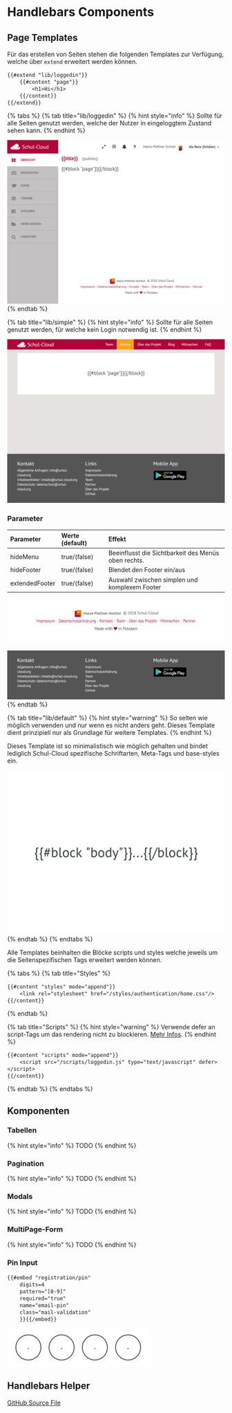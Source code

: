# Handlebars Components

## Page Templates

Für das erstellen von Seiten stehen die folgenden Templates zur Verfügung, welche über `extend` erweitert werden können.

```markup
{{#extend "lib/loggedin"}}
    {{#content "page"}}
        <h1>Hi</h1>
    {{/content}}
{{/extend}}
```

{% tabs %}
{% tab title="lib/loggedin" %}
{% hint style="info" %}
Sollte für alle Seiten genutzt werden, welche der Nutzer in eingeloggtem Zustand sehen kann.
{% endhint %}

![views/lib/loggedin.hbs](../.gitbook/assets/loggedin.hbs.png)
{% endtab %}

{% tab title="lib/simple" %}
{% hint style="info" %}
Sollte für alle Seiten genutzt werden, für welche kein Login notwendig ist.
{% endhint %}

![views/lib/simple.hbs](../.gitbook/assets/simple.hbs.png)

### Parameter

| Parameter | Werte \(default\) | Effekt |
| :--- | :--- | :--- |
| hideMenu | true/\(false\) | Beeinflusst die Sichtbarkeit des Menüs oben rechts. |
| hideFooter | true/\(false\) | Blendet den Footer ein/aus |
| extendedFooter | true/\(false\) | Auswahl zwischen simplen und komplexem Footer |

![extendedFooter = false](../.gitbook/assets/simple_footer.hbs.png)

![extendedFooter = true](../.gitbook/assets/extended_footer.hbs.png)
{% endtab %}

{% tab title="lib/default" %}
{% hint style="warning" %}
So selten wie möglich verwenden und nur wenn es nicht anders geht. Dieses Template dient prinzipiell nur als Grundlage für weitere Templates.
{% endhint %}

Dieses Template ist so minimalistisch wie möglich gehalten und bindet lediglich Schul-Cloud spezifische Schriftarten, Meta-Tags und base-styles ein.

![views/lib/default.hbs](../.gitbook/assets/default.hbs.png)
{% endtab %}
{% endtabs %}

Alle Templates beinhalten die Blöcke scripts und styles welche jeweils um die Seitenspezifischen Tags erweitert werden können.

{% tabs %}
{% tab title="Styles" %}
```markup
{{#content "styles" mode="append"}}
    <link rel="stylesheet" href="/styles/authentication/home.css"/>
{{/content}}
```
{% endtab %}

{% tab title="Scripts" %}
{% hint style="warning" %}
Verwende defer an script-Tags um das rendering nicht zu blockieren. [Mehr Infos](https://developer.mozilla.org/en-US/docs/Web/HTML/Element/script#attr-defer).
{% endhint %}

```markup
{{#content "scripts" mode="append"}}
    <script src="/scripts/loggedin.js" type="text/javascript" defer></script>
{{/content}}
```
{% endtab %}
{% endtabs %}

## Komponenten

### Tabellen

{% hint style="info" %}
TODO
{% endhint %}

### Pagination

{% hint style="info" %}
TODO
{% endhint %}

### Modals

{% hint style="info" %}
TODO
{% endhint %}

### MultiPage-Form

{% hint style="info" %}
TODO
{% endhint %}

### Pin Input

```markup
{{#embed "registration/pin" 
    digits=4 
    pattern="[0-9]"
    required="true" 
    name="email-pin" 
    class="mail-validation"
    }}{{/embed}}
```

![](../.gitbook/assets/pin-input.gif)

## Handlebars Helper

[GitHub Source File](https://github.com/schul-cloud/schulcloud-client/blob/master/helpers/handlebars/helpers/index.js)

